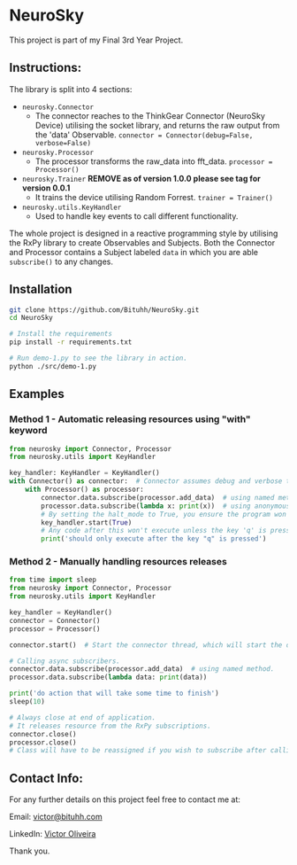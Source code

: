 # NeuroSky

This project is part of my Final 3rd Year Project.

## Instructions:

The library is split into 4 sections:

- `neurosky.Connector`
    - The connector reaches to the ThinkGear Connector (NeuroSky Device) utilising the socket library, and returns the
      raw output from the 'data' Observable.
      `connector = Connector(debug=False, verbose=False)`
- `neurosky.Processor`
    - The processor transforms the raw_data into fft_data. `processor = Processor()`
- `neurosky.Trainer` **REMOVE as of version 1.0.0 please see tag for version 0.0.1**
    - It trains the device utilising Random Forrest. `trainer = Trainer()`
- `neurosky.utils.KeyHandler`
    - Used to handle key events to call different functionality.

The whole project is designed in a reactive programming style by utilising the RxPy library to create Observables and
Subjects. Both the Connector and Processor contains a Subject labeled `data` in which you are able `subscribe()` to any
changes.

## Installation

```bash
git clone https://github.com/Bituhh/NeuroSky.git
cd NeuroSky

# Install the requirements
pip install -r requirements.txt

# Run demo-1.py to see the library in action.
python ./src/demo-1.py
```

## Examples

### Method 1 - Automatic releasing resources using "with" keyword

```python
from neurosky import Connector, Processor
from neurosky.utils import KeyHandler

key_handler: KeyHandler = KeyHandler()
with Connector() as connector:  # Connector assumes debug and verbose to be False.
    with Processor() as processor:
        connector.data.subscribe(processor.add_data)  # using named method.
        processor.data.subscribe(lambda x: print(x))  # using anonymous lambda method. 
        # By setting the halt_mode to True, you ensure the program won't quit until the key 'q' is pressed.
        key_handler.start(True)
        # Any code after this won't execute unless the key 'q' is pressed.
        print('should only execute after the key "q" is pressed')
```

### Method 2 - Manually handling resources releases

```python
from time import sleep
from neurosky import Connector, Processor
from neurosky.utils import KeyHandler

key_handler = KeyHandler()
connector = Connector()
processor = Processor()

connector.start()  # Start the connector thread, which will start the data stream.

# Calling async subscribers.
connector.data.subscribe(processor.add_data)  # using named method.
processor.data.subscribe(lambda data: print(data))

print('do action that will take some time to finish')
sleep(10)

# Always close at end of application.
# It releases resource from the RxPy subscriptions.
connector.close()
processor.close()
# Class will have to be reassigned if you wish to subscribe after calling close.
```

## Contact Info:

For any further details on this project feel free to contact me at:

Email: victor@bituhh.com

LinkedIn: [Victor Oliveira](https://www.linkedin.com/in/vcoliveira)

Thank you.
